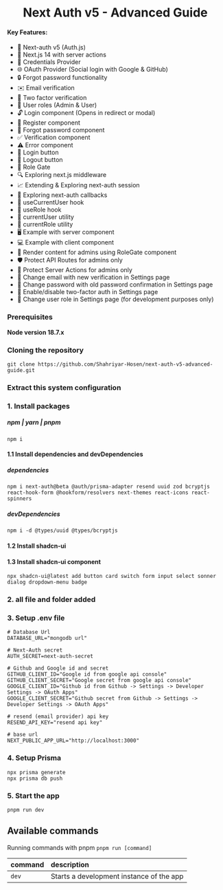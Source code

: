 <h1 align="center">Next Auth v5 - Advanced Guide</h1>

#### Key Features:

- 🔐 Next-auth v5 (Auth.js)
- 🚀 Next.js 14 with server actions
- 🔑 Credentials Provider
- 🌐 OAuth Provider (Social login with Google & GitHub)
- 🔒 Forgot password functionality
- ✉️ Email verification
- 📱 Two factor verification
- 👥 User roles (Admin & User)
- 🔓 Login component (Opens in redirect or modal)
- 📝 Register component
- 🤔 Forgot password component
- ✅ Verification component
- ⚠️ Error component
- 🔘 Login button
- 🚪 Logout button
- 🚧 Role Gate
- 🔍 Exploring next.js middleware
- 📈 Extending & Exploring next-auth session
- 🔄 Exploring next-auth callbacks
- 👤 useCurrentUser hook
- 🛂 useRole hook
- 🧑 currentUser utility
- 👮 currentRole utility
- 🖥️ Example with server component
- 💻 Example with client component
- 👑 Render content for admins using RoleGate component
- 🛡️ Protect API Routes for admins only
- 🔐 Protect Server Actions for admins only
- 📧 Change email with new verification in Settings page
- 🔑 Change password with old password confirmation in Settings page
- 🔔 Enable/disable two-factor auth in Settings page
- 🔄 Change user role in Settings page (for development purposes only)

### Prerequisites

**Node version 18.7.x**

### Cloning the repository

```shell
git clone https://github.com/Shahriyar-Hosen/next-auth-v5-advanced-guide.git
```

### Extract this system configuration

### 1. Install packages

##### npm | yarn | pnpm

```shell
npm i
```

#### 1.1 Install dependencies and devDependencies

##### dependencies

```shell
npm i next-auth@beta @auth/prisma-adapter resend uuid zod bcryptjs react-hook-form @hookform/resolvers next-themes react-icons react-spinners
```

##### devDependencies

```shell
npm i -d @types/uuid @types/bcryptjs
```

#### 1.2 Install shadcn-ui

#### 1.3 Install shadcn-ui component

```shell
npx shadcn-ui@latest add button card switch form input select sonner dialog dropdown-menu badge
```

### 2. all file and folder added

### 3. Setup .env file

```env
# Database Url
DATABASE_URL="mongodb url"

# Next-Auth secret
AUTH_SECRET=next-auth-secret

# Github and Google id and secret
GITHUB_CLIENT_ID="Google id from google api console"
GITHUB_CLIENT_SECRET="Google secret from google api console"
GOOGLE_CLIENT_ID="Github id from Github -> Settings -> Developer Settings -> OAuth Apps"
GOOGLE_CLIENT_SECRET="Github secret from Github -> Settings -> Developer Settings -> OAuth Apps"

# resend (email provider) api key
RESEND_API_KEY="resend api key"

# base url
NEXT_PUBLIC_APP_URL="http://localhost:3000"
```

### 4. Setup Prisma

```shell
npx prisma generate
npx prisma db push
```

### 5. Start the app

```shell
pnpm run dev
```

## Available commands

Running commands with pnpm `pnpm run [command]`

| command | description                              |
| :------ | :--------------------------------------- |
| `dev`   | Starts a development instance of the app |
